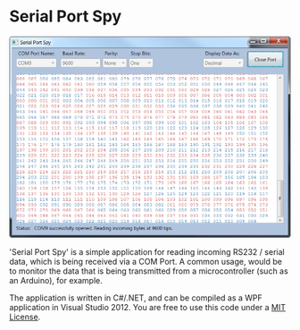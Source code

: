 Serial Port Spy
===============

![Screenshot](serial-port-spy.png)

'Serial Port Spy' is a simple application for reading incoming RS232 / serial data, which is being received via a COM Port. A common usage, would be to monitor the data that is being transmitted from a microcontroller (such as an Arduino), for example.  

The application is written in C#/.NET, and can be compiled as a WPF application in Visual Studio 2012. You are free to use this code under a [MIT License](LICENSE).